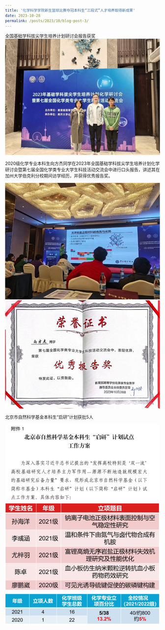 ```yaml
---
title: '化学科学学院新生篮球比赛夺冠本科生“三段式”人才培养取得新成果'
date: 2023-10-28
permalink: /posts/2023/10/blog-post-3/
---
```


全国基础学科拔尖学生培养计划研讨会报告获奖
![本科生培养.jpg](/images/News/本科生培养.jpg)

2020级化学专业本科生向方杰同学在2023年全国基础学科拔尖学生培养计划化学研讨会暨第七届全国化学类专业大学生科技活动交流会中进行口头报告，讲述其在加州大学伯克利分校期间访学经历，并获得优秀报告奖。

![本科生培养1.jpg](/images/News/本科生培养1.jpg)
![本科生培养2.jpg](/images/News/本科生培养2.jpg)

北京市自然科学基金本科生“启研”计划获批5人

![本科生培养3.jpg](/images/News/本科生培养3.jpg)
![本科生培养4.jpg](/images/News/本科生培养4.jpg)
![本科生培养5.jpg](/images/News/本科生培养5.jpg)